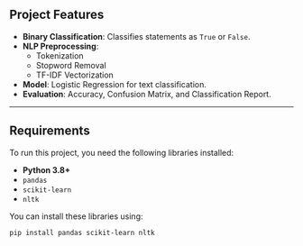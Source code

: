 ## Project Features

- **Binary Classification**: Classifies statements as `True` or `False`.
- **NLP Preprocessing**:
  - Tokenization
  - Stopword Removal
  - TF-IDF Vectorization
- **Model**: Logistic Regression for text classification.
- **Evaluation**: Accuracy, Confusion Matrix, and Classification Report.

---

## Requirements

To run this project, you need the following libraries installed:

- **Python 3.8+**
- `pandas`
- `scikit-learn`
- `nltk`

You can install these libraries using:

```bash
pip install pandas scikit-learn nltk
